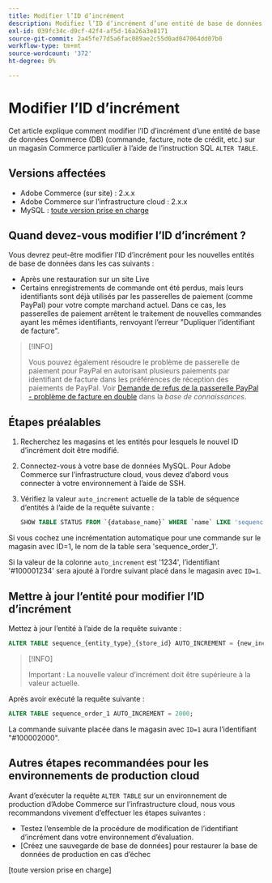 ```yaml
---
title: Modifier l’ID d’incrément
description: Modifiez l’ID d’incrément d’une entité de base de données Commerce.
exl-id: 039fc34c-d9cf-42f4-af5d-16a26a3e8171
source-git-commit: 2a45fe77d5a6fac089ae2c55d0ad047064dd07b0
workflow-type: tm+mt
source-wordcount: '372'
ht-degree: 0%

---
```


# Modifier l’ID d’incrément

Cet article explique comment modifier l’ID d’incrément d’une entité de base de données Commerce (DB) (commande, facture, note de crédit, etc.) sur un magasin Commerce particulier à l’aide de l’instruction SQL `ALTER TABLE`.

## Versions affectées

- Adobe Commerce (sur site) : 2.x.x
- Adobe Commerce sur l’infrastructure cloud : 2.x.x
- MySQL : [toute version prise en charge](../../installation/prerequisites/database/mysql.md)

## Quand devez-vous modifier l’ID d’incrément ?

Vous devrez peut-être modifier l’ID d’incrément pour les nouvelles entités de base de données dans les cas suivants :

- Après une restauration sur un site Live
- Certains enregistrements de commande ont été perdus, mais leurs identifiants sont déjà utilisés par les passerelles de paiement (comme PayPal) pour votre compte marchand actuel. Dans ce cas, les passerelles de paiement arrêtent le traitement de nouvelles commandes ayant les mêmes identifiants, renvoyant l’erreur &quot;Dupliquer l’identifiant de facture&quot;.

>[!INFO]
>
>Vous pouvez également résoudre le problème de passerelle de paiement pour PayPal en autorisant plusieurs paiements par identifiant de facture dans les préférences de réception des paiements de PayPal. Voir [Demande de refus de la passerelle PayPal - problème de facture en double](https://experienceleague.adobe.com/docs/commerce-knowledge-base/kb/troubleshooting/payments/paypal-gateway-rejected-request-duplicate-invoice-issue.html) dans la _base de connaissances_.

## Étapes préalables

1. Recherchez les magasins et les entités pour lesquels le nouvel ID d’incrément doit être modifié.
1. Connectez-vous à votre base de données MySQL.
Pour Adobe Commerce sur l’infrastructure cloud, vous devez d’abord vous connecter à votre environnement à l’aide de SSH.
1. Vérifiez la valeur `auto_increment` actuelle de la table de séquence d’entités à l’aide de la requête suivante :

   ```sql
   SHOW TABLE STATUS FROM `{database_name}` WHERE `name` LIKE 'sequence_{entity_type}_{store_id}';
   ```

Si vous cochez une incrémentation automatique pour une commande sur le magasin avec ID=1, le nom de la table sera &#39;sequence_order_1&#39;.

Si la valeur de la colonne `auto_increment` est &#39;1234&#39;, l’identifiant &#39;#100001234&#39; sera ajouté à l’ordre suivant placé dans le magasin avec `ID=1`.

## Mettre à jour l’entité pour modifier l’ID d’incrément

Mettez à jour l’entité à l’aide de la requête suivante :

```sql
ALTER TABLE sequence_{entity_type}_{store_id} AUTO_INCREMENT = {new_increment_value};
```

>[!INFO]
>
>Important : La nouvelle valeur d’incrément doit être supérieure à la valeur actuelle.

Après avoir exécuté la requête suivante :

```sql
ALTER TABLE sequence_order_1 AUTO_INCREMENT = 2000;
```

La commande suivante placée dans le magasin avec `ID=1` aura l’identifiant &quot;#100002000&quot;.

## Autres étapes recommandées pour les environnements de production cloud

Avant d’exécuter la requête `ALTER TABLE` sur un environnement de production d’Adobe Commerce sur l’infrastructure cloud, nous vous recommandons vivement d’effectuer les étapes suivantes :

- Testez l’ensemble de la procédure de modification de l’identifiant d’incrément dans votre environnement d’évaluation.
- [Créez une sauvegarde de base de données] pour restaurer la base de données de production en cas d’échec

<!-- Link Definitions -->

[PayPal gateway rejected request - duplicate invoice issue]: https://support.magento.com/hc/en-us/articles/115002457473
[Création d’une sauvegarde de base de données]: https://support.magento.com/hc/en-us/articles/360003254334
[toute version prise en charge]
